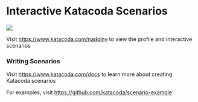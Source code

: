 # Interactive Katacoda Scenarios

[![](http://shields.katacoda.com/katacoda/nadolny/count.svg)](https://www.katacoda.com/nadolny "Get your profile on Katacoda.com")

Visit https://www.katacoda.com/nadolny to view the profile and interactive scenarios

### Writing Scenarios
Visit https://www.katacoda.com/docs to learn more about creating Katacoda scenarios

For examples, visit https://github.com/katacoda/scenario-example
